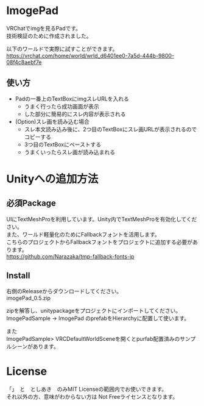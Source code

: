 # ImogePad
 VRChatでimgを見るPadです。  
 技術検証のために作成されました。


以下のワールドで実際に試すことができます。  
 https://vrchat.com/home/world/wrld_d6401ee0-7a5d-444b-9800-08f4c8aebf7e

## 使い方
- Padの一番上のTextBoxにimgスレURLを入れる
    - うまく行ったら成功画面が表示
    - した部分に簡易的にスレ内容が表示される
- (Option)スレ画を読み込む場合
    - スレ本文読み込み後に、2つ目のTextBoxにスレ画URLが表示されるのでコピーする
    - 3つ目のTextBoxにペーストする
    - うまくいったらスレ画が読み込まれる

# Unityへの追加方法

## 必須Package
UIにTextMeshProを利用しています。Unity内でTextMeshProを有効化してください。  
また、ワールド軽量化のためにFallbackフォントを活用します。  
こちらのプロジェクトからFallbackフォントをプロジェクトに追加する必要があります。  
https://github.com/Narazaka/tmp-fallback-fonts-jp

## Install
右側のReleaseからダウンロードしてください。  
imogePad_0.5.zip

zipを解答し、unitypackageをプロジェクトにインポートしてください。  
ImogePadSample -> ImogePad のprefabをHierarchyに配置して使います。  

また  
ImogePadSample> VRCDefaultWorldSceneを開くとpurfab配置済みのサンプルシーンがあります。

# License
「」　と　としあき　のみMIT Licenseの範囲内でお使いできます。  
それ以外の方、意味がわからない方は Not Freeライセンスとなります。
